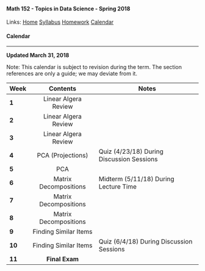 #### Math 152 - Topics in Data Science - Spring 2018  
  Links: [Home][math152Home]    [Syllabus][math152Syl]    [Homework][math152HW]    [Calendar][math152Cal]
    
   [math152Home]:http://thanghuynh.org/teaching/math152_s18.html
   [math152Syl]:http://thanghuynh.org/teaching/math152_syllabus.html
   [math152HW]:http://thanghuynh.org/teaching/math152_hw.html  
   [math152Cal]:http://thanghuynh.org/teaching/math152_calendar.html

#### Calendar    
---  


**Updated March 31, 2018**

Note: This calendar is subject to revision during the term. The section references are only a guide; we may deviate from it.  

| **Week**      | **Contents**         | **Notes**  |
| --------------|:------------------:| ---------- |
| **1**      | Linear Algera Review |            |
| **2**      | Linear Algera Review |            |
| **3**      | Linear Algera Review                  |        |
| **4**      | PCA (Projections)                  |   Quiz (4/23/18) During Discussion Sessions      |
| **5**      | PCA     |            |
| **6**      | Matrix Decompositions    |  Midterm (5/11/18) During Lecture Time   |
| **7**      | Matrix Decompositions    |            |
| **8**      | Matrix Decompositions |            |
| **9**      | Finding Similar Items |       |
| **10**     | Finding Similar Items |   Quiz (6/4/18) During Discussion Sessions         |
| **11**     | **Final Exam**        |            |




